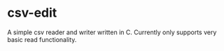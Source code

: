 # csv-edit

A simple csv reader and writer written in C. Currently only supports very basic read functionality.
